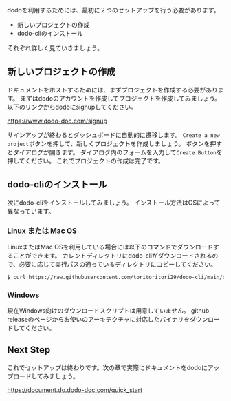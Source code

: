 
dodoを利用するためには、最初に２つのセットアップを行う必要があります。

* 新しいプロジェクトの作成
* dodo-cliのインストール

それぞれ詳しく見ていきましょう。

## 新しいプロジェクトの作成
ドキュメントをホストするためには、まずプロジェクトを作成する必要があります。
まずはdodoのアカウントを作成してプロジェクトを作成してみましょう。
以下のリンクからdodoにsignupしてください。

https://www.dodo-doc.com/signup

サインアップが終わるとダッシュボードに自動的に遷移します。
`Create a new project`ボタンを押して、新しくプロジェクトを作成しましょう。
ボタンを押すとダイアログが開きます。
ダイアログ内のフォームを入力して`Create Button`を押してください。
これでプロジェクトの作成は完了です。

## dodo-cliのインストール
次にdodo-cliをインストールしてみましょう。
インストール方法はOSによって異なっています。

### Linux または Mac OS
LinuxまたはMac OSを利用している場合には以下のコマンドでダウンロードすることができます。
カレントディレクトリにdodo-cliがダウンロードされるので、必要に応じて実行パスの通っているディレクトリにコピーしてください。

```bash
$ curl https://raw.githubusercontent.com/toritoritori29/dodo-cli/main/download.sh | sh -
```

### Windows
現在Windows向けのダウンロードスクリプトは用意していません。
github releaseのページからお使いのアーキテクチャに対応したバイナリをダウンロードしてください。

## Next Step
これでセットアップは終わりです。次の章で実際にドキュメントをdodoにアップロードしてみましょう。

https://document.do.dodo-doc.com/quick_start